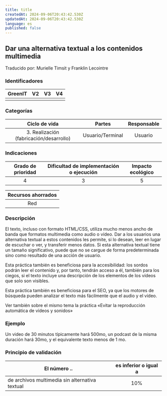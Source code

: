 ```yaml
---
title: title
createdAt: 2024-09-06T20:43:42.530Z
updatedAt: 2024-09-06T20:43:42.530Z
language: es
published: false
---
```

## Dar una alternativa textual a los contenidos multimedia
Traducido por: Murielle Timsit y Franklin Lecointre

### Identificadores

| GreenIT |  V2  |  V3  |  V4  |
|:-------:|:----:|:----:|:----:|
|         |      |     |      |

### Categorías

| Ciclo de vida | Partes | Responsable |
|:---------:|:----:|:----:|
| 3. Realización (fabricación/desarrollo) | Usuario/Terminal | Usuario |

### Indicaciones

| Grado de prioridad   | Dificultad de implementación o ejecución | Impacto ecológico   |
|:-------------------:|:-------------------------:|:---------------------:|
| 4 | 3 | 5 |

| Recursos ahorrados |
|:----------------------------------------------------------:|
| Red  |

### Descripción

El texto, incluso con formato HTML/CSS, utiliza mucho menos ancho de banda que formatos multimedia como audio o vídeo. 
Dar a los usuarios una alternativa textual a estos contenidos les permite, si lo desean, leer en lugar de escuchar o ver, y transferir menos datos.
Si esta alternativa textual tiene un tamaño significativo, puede que no se cargue de forma predeterminada sino como resultado de una acción de usuario.

Esta práctica también es beneficiosa para la accesibilidad: los sordos podrán leer el contenido y, por tanto, tendrán acceso a él, también para los ciegos, si el texto incluye una descripción de los elementos de los vídeos que solo son visibles.

Esta práctica también es beneficiosa para el SEO, ya que los motores de búsqueda pueden analizar el texto más fácilmente que el audio y el vídeo.

Ver también sobre el mismo tema la práctica «Evitar la reproducción automática de vídeos y sonidos»

### Ejemplo

Un video de 30 minutos típicamente hará 500mo, un podcast de la misma duración hará 30mo, y el equivalente texto menos de 1 mo.

### Principio de validación

| El número ..   | es inferior o igual a   |  
|-------------------|:-------------------------:|
| de archivos multimedia sin alternativa textual  | 10% |
